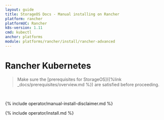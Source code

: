 ```yaml
---
layout: guide
title: StorageOS Docs - Manual installing on Rancher
platform: rancher
platformUC: Rancher
k8s-version: 1.11
cmd: kubectl
anchor: platforms
module: platforms/rancher/install/rancher-advanced
---
```


# Rancher Kubernetes

> Make sure the 
> [prerequisites for StorageOS]({%link  _docs/prerequisites/overview.md %}) are
> satisfied before proceeding.

&nbsp;

{% include operator/manual-install-disclaimer.md %}

{% include operator/install.md %}
